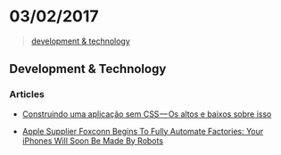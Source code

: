 # 03/02/2017

> [development & technology](#development--technology)


## Development & Technology

### Articles
- [Construindo uma aplicação sem CSS — Os altos e baixos sobre isso](https://medium.com/@oieduardorabelo/construindo-uma-aplica%C3%A7%C3%A3o-sem-css-os-altos-e-baixos-sobre-isso-33d8a218c72f#.rnpbed1tv)


- [Apple Supplier Foxconn Begins To Fully Automate Factories: Your iPhones Will Soon Be Made By Robots](http://www.techtimes.com/articles/190832/20161230/apple-supplier-foxconn-begins-to-fully-automate-factories-your-iphones-will-soon-be-made-by-robots.htm)